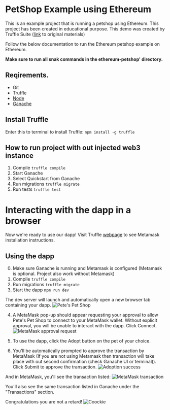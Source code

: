# PetShop Example using Ethereum
This is an example project that is running a petshop using Ethereum.
This project has been created in educational purpose. This demo was created by Truffle Suite ([link](https://truffleframework.com/tutorials/pet-shop) to original materials)

Follow the below documentation to run the Ethereum petshop example on Ethereum.

**Make sure to run all snak commands in the ethereum-petshop' directory.**

## Reqirements.
* Git
* Truffle
* [Node](https://nodejs.org/en/)
* [Ganache](http://truffleframework.com/ganache/)

## Install Truffle
Enter this to terminal to install Truffle:
```npm install -g truffle```

## How to run project with out injected web3 instance
1. Compile ```truffle compile```
2. Start Ganache
3. Select Quickstart from Ganache
3. Run migrations ```truffle migrate```
4. Run tests ```truffle test```

# Interacting with the dapp in a browser
Now we're ready to use our dapp!
Visit Truffle [webpage](https://truffleframework.com/tutorials/pet-shop) to see Metamask installation instructions.

## Using the dapp

0. Make sure Ganache is running and Metamask is configured (Metamask is optional. Project also work without Metamask)
1. Compile ```truffle compile```
3. Run migrations ```truffle migrate```
3. Start the dapp ```npm run dev```

The dev server will launch and automatically open a new browser tab containing your dapp.
![Pete's Pet Shop](https://truffleframework.com/img/tutorials/pet-shop/dapp.png)

4. A MetaMask pop-up should appear requesting your approval to allow Pete's Pet Shop to connect to your MetaMask wallet. Without explicit approval, you will be unable to interact with the dapp. Click Connect.
![MetaMask approval request](https://truffleframework.com/img/tutorials/pet-shop/metamask-transactionconfirm.png)

5. To use the dapp, click the Adopt button on the pet of your choice.

6. You'll be automatically prompted to approve the transaction by MetaMask (If you are not using Metamask then transaction will take place with out second confirmation (check Ganache UI or terminal)). Click Submit to approve the transaction.
![Adoption success](https://truffleframework.com/img/tutorials/pet-shop/dapp-success.png)

And in MetaMask, you'll see the transaction listed:
![MetaMask transaction](https://truffleframework.com/img/tutorials/pet-shop/metamask-transactionsuccess.png)

You'll also see the same transaction listed in Ganache under the "Transactions" section.

Congratulations you are not a retard!
![Coockie](https://lh3.ggpht.com/PeMzkGiu5eqdh2LhYapIw7Mz85oE6WhgIxGq6uufEs91eFtB5KzLl4uj2Gey7BFalaAWS8hp_TWD-dLhSJkgLdrvK1ef=s0)
